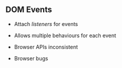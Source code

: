 ## DOM Events

- Attach _listeners_ for events
<!-- .element: class="fragment" -->

- Allows multiple behaviours for each event
<!-- .element: class="fragment" -->

- Browser APIs inconsistent
<!-- .element: class="fragment" -->

- Browser bugs
<!-- .element: class="fragment" -->
